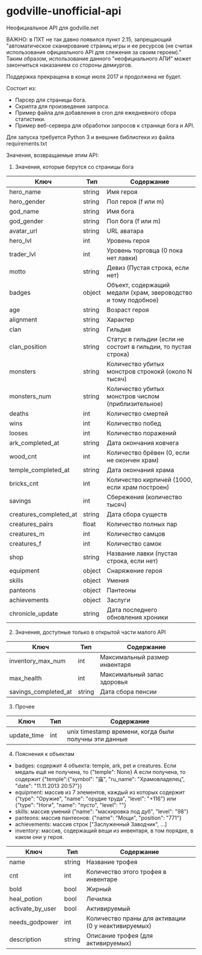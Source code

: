 # godville-unofficial-api

Неофициальное API для godville.net

ВАЖНО: в ПХТ не так давно появился пункт 2.15, запрещающий "автоматическое сканирование страниц игры и ее ресурсов (не считая использования официального API для слежения за своим героем)." Таким образом, использование данного "неофициального АПИ" может закончиться наказанием со стороны демиургов.

Поддержка прекращена в конце июля 2017 и продолжена не будет.

Состоит из:
* Парсер для страницы бога.
* Скрипта для произведения запроса.
* Пример файла для добавления в cron для ежедневного сбора статистики.
* Пример веб-сервера для обработки запросов к странице бога и API.

Для запуска требуется Python 3 и внешние библиотеки из файла requirements.txt

Значения, возвращаемые этим API:

1. Значения, которые берутся со страницы бога

|Ключ|Тип|Содержание|
|--- | --- | ---
|hero_name|string|Имя героя
|hero_gender|string|Пол героя (f или m)
|god_name|string|Имя бога
|god_gender|string|Пол бога (f или m)
|avatar_url|string|URL аватара
|hero_lvl|int|Уровень героя
|trader_lvl|int|Уровень торговца (0 пока нет лавки)
|motto|string|Девиз (Пустая строка, если нет)
|badges|object|Объект, содержащий медали (храм, звероводство и тому подобное)
|age|string|Возраст героя
|alignment|string|Характер
|clan|string|Гильдия
|clan_position|string|Статус в гильдии (если не состоит в гильдии, то пустая строка)
|monsters|string|Количество убитых монстров стрококй (около N тысяч)
|monsters_num|string|Количество убитых монстров числом (приблизительное)
|deaths|int|Количество смертей
|wins|int|Количество побед
|looses|int|Количество поражений
|ark_completed_at|string|Дата окончания ковчега
|wood_cnt|int|Количество брёвен (0, если не окончен храм)
|temple_completed_at|string|Дата окончания храма
|bricks_cnt|int|Количество кирпичей (1000, если храм построен)
|savings|int|Сбережения (количество тысяч)
|creatures_completed_at|string|Дата сбора существ
|creatures_pairs|float|Количество полных пар
|creatures_m|int|Количество самцов
|creatures_f|int|Количество самок
|shop|string|Название лавки (пустая строка, если нет)
|equipment|object|Снаряжение героя
|skills|object|Умения
|panteons|object|Пантеоны
|achievements|object|Заслуги
|chronicle_update|string|Дата последнего обновления хроники

2. Значения, доступные только в открытой части малого API

Ключ|Тип|Содержание|
--- | --- | ---
inventory_max_num|int|Максимальный размер инвентаря
max_health|int|Максимальный запас здоровья
savings_completed_at|string|Дата сбора пенсии

3. Прочее

|Ключ|Тип|Содержание|
|--- | --- | ---
|update_time|int|unix timestamp времени, когда были получны эти данные

4. Пояснения к объектам

* badges: содержит 4 объекта: temple, ark, pet и creatures. Если медаль ещё не получена, то {"temple": None}
 А если получена, то содержит {"temple":{"symbol": "庙", "ru_name": "Храмовладелец", "date": "11.11.2013 20:57"}}
* equipment: массив из 7 элементов, каждый из которых содержит {"type": "Оружие", "name": "орудие труда", "level": "+116"}
 или {"type": "Ноги", "name": "пусто", "level": ""}
* skills: массив умений ("name": "маскировка под дуб", "level": "98")
* panteons: массив пантеонов: {"name": "Мощи", "position": "771"}
* achievements: массив строк ["Заслуженный Заводчик", ...]
* inventory: массив, содержащий вещи из инвентаря, в том порядке, в каком они у героя.

|Ключ|Тип|Содержание|
|--- | --- | ---
|name|string|Название трофея
|cnt|int|Количество этого трофея в инвентаре
|bold|bool|Жирный
|heal_potion|bool|Лечилка
|activate_by_user|bool|Активируемый
|needs_godpower|int|Количество праны для активации (0 у неактивируемых)
|description|string|Описание трофея (для активируемых)
